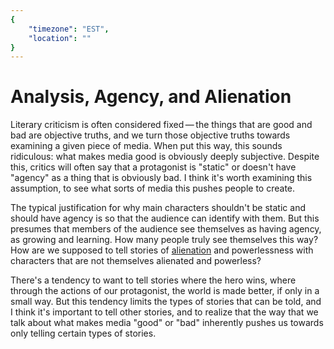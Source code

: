 ```yaml
---
{
	"timezone": "EST",
	"location": ""
}
---
```

# Analysis, Agency, and Alienation

Literary criticism is often considered fixed — the things that are good and bad are objective truths, and we turn those objective truths towards examining a given piece of media. When put this way, this sounds ridiculous: what makes media good is obviously deeply subjective. Despite this, critics will often say that a protagonist is "static" or doesn't have "agency" as a thing that is obviously bad. I think it's worth examining this assumption, to see what sorts of media this pushes people to create.

The typical justification for why main characters shouldn't be static and should have agency is so that the audience can identify with them. But this presumes that members of the audience see themselves as having agency, as growing and learning. How many people truly see themselves this way? How are we supposed to tell stories of [alienation](https://web.archive.org/web/20201003044718/https://laboriacuboniks.net/manifesto/xenofeminism-a-politics-for-alienation/) and powerlessness with characters that are not themselves alienated and powerless?

There's a tendency to want to tell stories where the hero wins, where through the actions of our protagonist, the world is made better, if only in a small way. But this tendency limits the types of stories that can be told, and I think it's important to tell other stories, and to realize that the way that we talk about what makes media "good" or "bad" inherently pushes us towards only telling certain types of stories.
